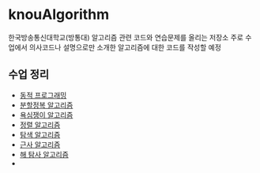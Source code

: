 # knouAlgorithm
한국방송통신대학교(방통대) 알고리즘 관련 코드와 연습문제를 올리는 저장소
주로 수업에서 의사코드나 설명으로만 소개한 알고리즘에 대한 코드를 작성할 예정

## 수업 정리

- [동적 프로그래밍](https://doobudubu.tistory.com/254)
- [분할정복 알고리즘](https://doobudubu.tistory.com/255)
- [욕심쟁이 알고리즘](https://doobudubu.tistory.com/272)
- [정렬 알고리즘](https://doobudubu.tistory.com/273)
- [탐색 알고리즘](https://doobudubu.tistory.com/281)
- [근사 알고리즘](https://doobudubu.tistory.com/282)
- [해 탐사 알고리즘](https://doobudubu.tistory.com/283)
- 
